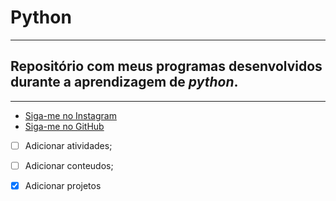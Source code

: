 # Python
---
## Repositório com meus programas desenvolvidos durante a aprendizagem de __*python*__.
---
* [Siga-me no Instagram](https://instagram.com/abi_pisa)
* [Siga-me no GitHub](https://github.com/abiel-pisa)

- [ ] Adicionar atividades;
- [ ] Adicionar conteudos;
- [x] Adicionar projetos

